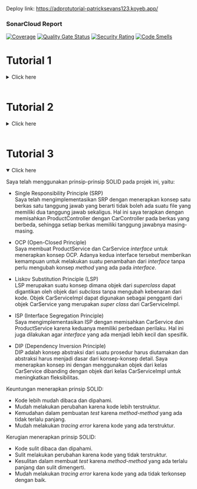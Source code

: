 Deploy link:
https://adprotutorial-patricksevans123.koyeb.app/
### SonarCloud Report
[![Coverage](https://sonarcloud.io/api/project_badges/measure?project=hilaldfzn_tutorial-1&metric=coverage)](https://sonarcloud.io/summary/new_code?id=patrickSevans123_tutorial-1)
[![Quality Gate Status](https://sonarcloud.io/api/project_badges/measure?project=patrickSevans123_tutorial-1&metric=alert_status)](https://sonarcloud.io/summary/new_code?id=patrickSevans123_tutorial-1)
[![Security Rating](https://sonarcloud.io/api/project_badges/measure?project=patrickSevans123_tutorial-1&metric=security_rating)](https://sonarcloud.io/summary/new_code?id=patrickSevans123_tutorial-1)
[![Code Smells](https://sonarcloud.io/api/project_badges/measure?project=patrickSevans123_tutorial-1&metric=code_smells)](https://sonarcloud.io/summary/new_code?id=hilaldfzn_tutorial-1)

# Tutorial 1
<details close>
<summary>Click here</summary>

## Reflection 1
Saya telah mencoba untuk melakukan beberapa prinsip clean code, seperti meaningful names dengan menamakan fungsi, file, dan variabel yang merepresentasikan kegunaannya. Saya juga telah menggunakan functions yang dapat mempersingkat kode dan meningkatkan readability. Kedua prinsip clean code ini sangat membantu saya dalam melakukan pemrograman karena saya dapat dengan mudah me-recall kembali apa yang dilakukan oleh kode yang saya tulis. Selain itu, saya sudah mencoba menulis beberapa comments. Akan tetapi, comments yang saya tulis belum cukup merepresentasikan detail dari pekerjaan saya. Saya juga belum menerapkan error-handling, sehingga error-error yang terjadi masih memunculkan tampilan error basic pada website. Kesalahan yang saya lakukan adalah membiarkan error masih terus terjadi dan belum melakukan validasi pada input. Hal ini mengakibatkan input-input yang tidak valid seperti angka negatif pada kuantitas dapat terinput. Ke depannya, saya akan belajar cara melakukan validasi input dan error-handling.
</br>

## Reflection 2
Saya merasa senang setelah mencoba membuat unit-test dan functional-test karena ini merupakan kali pertama saya membuat fungsi untuk testing. Menurut saya, kuantitas dari unit test tidak menjadi hal yang utama. Hal terpenting yang wajib diperhatikan pada error-handling adalah cakupan test case. Semakin banyak test case yang dapat dihandle, semakin baik pula unit-test tersebut. Menurut saya, 100% code coverage tidak menjamin suatu kode tidak memiliki error karena bisa saja ada test case yang tidak tercakup pada kode tersebut. Apabila saya harus membuat functional test untuk memverifikasi jumlah produk, saya tidak akan membuat class baru dan membuatnya di `CreateProductFunctionalTest.java` saja untuk mengurangi redundansi. Saya merasa test-test yang telah saya buat sudah cukup baik, tetapi dapat di-improve dengan meningkatkan cakupan test case yang dapat di-handle.
</details>
</br>

# Tutorial 2
<details close>
<summary>Click here</summary>

Selama mengerjakan *exercise*, saya menggunakan dua *code analyzer*, yaitu PMD dan Sonarcloud. Pertama, saya memperbaiki *code issues* yang ditemukan oleh PMD. Saya memperbaiki kode *import* yang tidak diperlukan. Kemudian, saya memperbaiki modifier public yang ada di berkas ProductService.java. Setelah itu, saya mencoba menggunakan SonarCloud Code Analyzer. SonarCloud tidak menemukan adanya *issue* pada kode saya. Setelah saya memperbaiki *issues*, saya rasa kode saya sudah cukup baik.

Saya merasa bahwa kode yang saya buat telah memenuhi persyaratan CI/CD karena saya telah melakukan beberapa hal. Pertama, saya sudah membuat `ci.yml` untuk melakukan *testing* setiap melakukan *push/pull* pada setiap *branch*. Saya juga telah membuat `pmd.yml` dan `sonarcloud.yml` untuk menguji kualitas kode. Selain itu, saya juga menggunakan `scorecard.yml` untuk menguji keamanan kode. Koyeb, PaaS yang saya gunakan, menyediakan beberapa CI/CD yang mengotomasi *deployment* setiap terdapat *push*.
</details>
</br>

# Tutorial 3
<details open>
<summary>Click here</summary>

Saya telah menggunakan prinsip-prinsip SOLID pada projek ini, yaitu:
- Single Responsibility Principle (SRP)</br>
Saya telah mengimplementasikan SRP dengan menerapkan konsep satu berkas satu tanggung jawab yang berarti tidak boleh ada suatu file yang memiliki dua tanggung jawab sekaligus. Hal ini saya terapkan dengan memisahkan ProductController dengan CarController pada berkas yang berbeda, sehingga setiap berkas memiliki tanggung jawabnya masing-masing.

- OCP (Open-Closed Principle)</br>
Saya membuat ProductService dan CarService *interface* untuk menerapkan konsep OCP. Adanya kedua interface tersebut memberikan kemampuan untuk melakukan suatu penambahan dari *interface* tanpa perlu mengubah konsep *method* yang ada pada *interface*.

- Liskov Substitution Principle (LSP)</br>
LSP merupakan suatu konsep dimana objek dari *superclass* dapat digantikan oleh objek dari *subclass* tanpa mengubah kebenaran dari kode. Objek CarServiceImpl dapat digunakan sebagai pengganti dari objek CarService yang merupakan *super class* dari CarServiceImpl.

- ISP (Interface Segregation Principle)</br>
Saya mengimplementasikan ISP dengan memisahkan CarService dan ProductService karena keduanya memiliki perbedaan perilaku. Hal ini juga dilakukan agar *interface* yang ada menjadi lebih kecil dan spesifik.

- DIP (Dependency Inversion Principle)</br>
DIP adalah konsep abstraksi dari suatu prosedur harus diutamakan dan abstraksi harus menjadi dasar dari konsep-konsep detail. Saya menerapkan konsep ini dengan menggunakan objek dari kelas CarService dibanding dengan objek dari kelas CarServiceImpl untuk meningkatkan fleksibilitas.

Keuntungan menerapkan prinsip SOLID:</br>
- Kode lebih mudah dibaca dan dipahami.
- Mudah melakukan perubahan karena kode lebih terstruktur.
- Kemudahan dalam pembuatan *test* karena *method-method* yang ada tidak terlalu panjang.
- Mudah melakukan *tracing error* karena kode yang ada terstruktur.

Kerugian menerapkan prinsip SOLID:</br>
- Kode sulit dibaca dan dipahami.
- Sulit melakukan perubahan karena kode yang tidak terstruktur.
- Kesulitan dalam membuat *test* karena *method-method* yang ada terlalu panjang dan sulit dimengerti.
- Mudah melakukan *tracing error* karena kode yang ada tidak terkonsep dengan baik.
</details>
